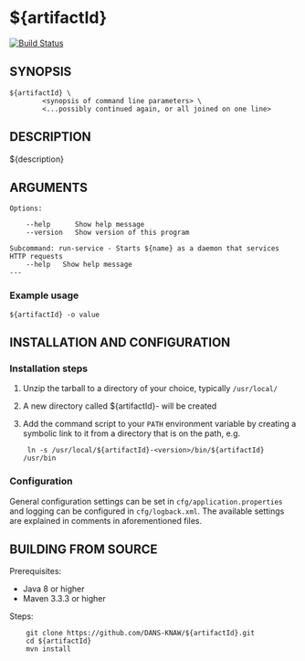${artifactId}
===========
[![Build Status](https://travis-ci.org/DANS-KNAW/${artifactId}.png?branch=master)](https://travis-ci.org/DANS-KNAW/${artifactId})

<Remove this comment and extend the descriptions below>


SYNOPSIS
--------

    ${artifactId} \
            <synopsis of command line parameters> \
            <...possibly continued again, or all joined on one line>


DESCRIPTION
-----------

${description}


ARGUMENTS
---------

    Options:

        --help      Show help message
        --version   Show version of this program

    Subcommand: run-service - Starts ${name} as a daemon that services HTTP requests
        --help   Show help message
    ---

### Example usage

    ${artifactId} -o value


INSTALLATION AND CONFIGURATION
------------------------------

### Installation steps

1. Unzip the tarball to a directory of your choice, typically `/usr/local/`
2. A new directory called ${artifactId}-<version> will be created
3. Add the command script to your `PATH` environment variable by creating a symbolic link to it from a directory that is
   on the path, e.g. 
   
        ln -s /usr/local/${artifactId}-<version>/bin/${artifactId} /usr/bin


### Configuration

General configuration settings can be set in `cfg/application.properties` and logging can be configured
in `cfg/logback.xml`. The available settings are explained in comments in aforementioned files.


BUILDING FROM SOURCE
--------------------

Prerequisites:

* Java 8 or higher
* Maven 3.3.3 or higher

Steps:

        git clone https://github.com/DANS-KNAW/${artifactId}.git
        cd ${artifactId}
        mvn install
